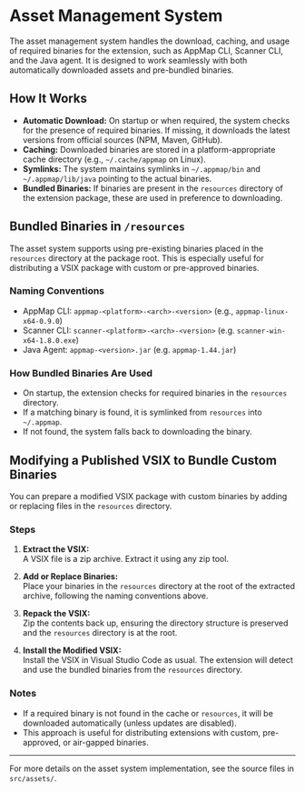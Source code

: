 # Asset Management System

The asset management system handles the download, caching, and usage of required binaries for the
extension, such as AppMap CLI, Scanner CLI, and the Java agent. It is designed to work seamlessly
with both automatically downloaded assets and pre-bundled binaries.

## How It Works

- **Automatic Download:** On startup or when required, the system checks for the presence of
  required binaries. If missing, it downloads the latest versions from official sources (NPM, Maven,
  GitHub).
- **Caching:** Downloaded binaries are stored in a platform-appropriate cache directory (e.g.,
  `~/.cache/appmap` on Linux).
- **Symlinks:** The system maintains symlinks in `~/.appmap/bin` and `~/.appmap/lib/java` pointing
  to the actual binaries.
- **Bundled Binaries:** If binaries are present in the `resources` directory of the extension
  package, these are used in preference to downloading.

## Bundled Binaries in `/resources`

The asset system supports using pre-existing binaries placed in the `resources` directory at the
package root. This is especially useful for distributing a VSIX package with custom or pre-approved
binaries.

### Naming Conventions

- AppMap CLI: `appmap-<platform>-<arch>-<version>` (e.g., `appmap-linux-x64-0.9.0`)
- Scanner CLI: `scanner-<platform>-<arch>-<version>` (e.g. `scanner-win-x64-1.8.0.exe`)
- Java Agent: `appmap-<version>.jar` (e.g. `appmap-1.44.jar`)

### How Bundled Binaries Are Used

- On startup, the extension checks for required binaries in the `resources` directory.
- If a matching binary is found, it is symlinked from `resources` into `~/.appmap`.
- If not found, the system falls back to downloading the binary.

## Modifying a Published VSIX to Bundle Custom Binaries

You can prepare a modified VSIX package with custom binaries by adding or replacing files in the
`resources` directory.

### Steps

1. **Extract the VSIX:**  
   A VSIX file is a zip archive. Extract it using any zip tool.

2. **Add or Replace Binaries:**  
   Place your binaries in the `resources` directory at the root of the extracted archive, following
   the naming conventions above.

3. **Repack the VSIX:**  
   Zip the contents back up, ensuring the directory structure is preserved and the `resources`
   directory is at the root.

4. **Install the Modified VSIX:**  
   Install the VSIX in Visual Studio Code as usual. The extension will detect and use the bundled
   binaries from the `resources` directory.

### Notes

- If a required binary is not found in the cache or `resources`, it will be downloaded automatically
  (unless updates are disabled).
- This approach is useful for distributing extensions with custom, pre-approved, or air-gapped
  binaries.

---

For more details on the asset system implementation, see the source files in `src/assets/`.

